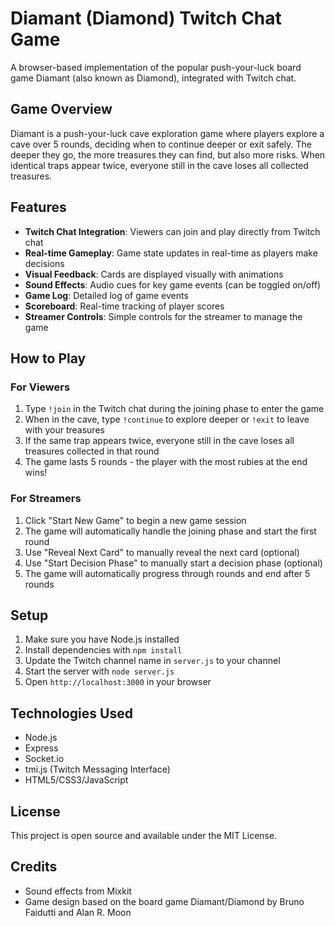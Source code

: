# Diamant (Diamond) Twitch Chat Game

A browser-based implementation of the popular push-your-luck board game Diamant (also known as Diamond), integrated with Twitch chat.

## Game Overview

Diamant is a push-your-luck cave exploration game where players explore a cave over 5 rounds, deciding when to continue deeper or exit safely. The deeper they go, the more treasures they can find, but also more risks. When identical traps appear twice, everyone still in the cave loses all collected treasures.

## Features

- **Twitch Chat Integration**: Viewers can join and play directly from Twitch chat
- **Real-time Gameplay**: Game state updates in real-time as players make decisions
- **Visual Feedback**: Cards are displayed visually with animations
- **Sound Effects**: Audio cues for key game events (can be toggled on/off)
- **Game Log**: Detailed log of game events
- **Scoreboard**: Real-time tracking of player scores
- **Streamer Controls**: Simple controls for the streamer to manage the game

## How to Play

### For Viewers

1. Type `!join` in the Twitch chat during the joining phase to enter the game
2. When in the cave, type `!continue` to explore deeper or `!exit` to leave with your treasures
3. If the same trap appears twice, everyone still in the cave loses all treasures collected in that round
4. The game lasts 5 rounds - the player with the most rubies at the end wins!

### For Streamers

1. Click "Start New Game" to begin a new game session
2. The game will automatically handle the joining phase and start the first round
3. Use "Reveal Next Card" to manually reveal the next card (optional)
4. Use "Start Decision Phase" to manually start a decision phase (optional)
5. The game will automatically progress through rounds and end after 5 rounds

## Setup

1. Make sure you have Node.js installed
2. Install dependencies with `npm install`
3. Update the Twitch channel name in `server.js` to your channel
4. Start the server with `node server.js`
5. Open `http://localhost:3000` in your browser

## Technologies Used

- Node.js
- Express
- Socket.io
- tmi.js (Twitch Messaging Interface)
- HTML5/CSS3/JavaScript

## License

This project is open source and available under the MIT License.

## Credits

- Sound effects from Mixkit
- Game design based on the board game Diamant/Diamond by Bruno Faidutti and Alan R. Moon 
